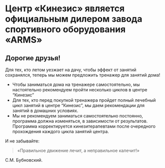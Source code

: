 # Центр «Кинезис» является официальным дилером завода спортивного оборудования «АRMS»

## Дорогие друзья!

Для тех, кто летом уезжает на дачу, чтобы эффект от занятий сохранялся, теперь мы можем предложить тренажер для занятий дома!

*   Чтобы заниматься дома на тренажере самостоятельно, мы настоятельно рекомендуем пройти несколько циклов в центре “Кинезис”
*   Для тех, кто перед покупкой тренажера пройдет полный лечебный цикл занятий в центре “Кинезис”, мы даем рекомендации для занятий в домашних условиях.
*   Мы не рекомендуем заниматься самостоятельно постоянно, программа должна изменяться, в зависимости от результатов. Программа корректируется кинезитерапевтами после очередного прохождения каждого цикла занятий центра.

И не забывайте: 

> «Правильное движение лечит, а неправильное калечит!» 

С.М. Бубновский.